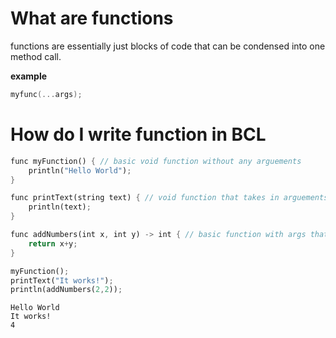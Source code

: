 # What are functions

functions are essentially just blocks of code that can be condensed into one method call.

**example**
```cpp
myfunc(...args);
```

# How do I write function in BCL

```rust
func myFunction() { // basic void function without any arguements
	println("Hello World");
}

func printText(string text) { // void function that takes in arguements.
	println(text);
}

func addNumbers(int x, int y) -> int { // basic function with args that returns an int
	return x+y;
}

myFunction();
printText("It works!");
println(addNumbers(2,2));
```

```
Hello World
It works!
4
```